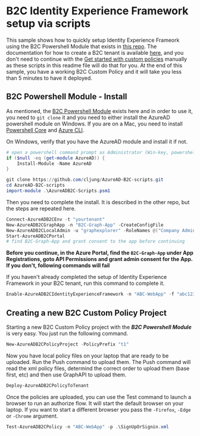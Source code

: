 # B2C Identity Experience Framework setup via scripts

This sample shows how to quickly setup Identity Experience Frameork using the B2C Powershell Module that exists in [this repo](https://github.com/cljung/AzureAD-B2C-scripts). The documentation for how to create a B2C tenant is available [here](https://docs.microsoft.com/en-us/azure/active-directory-b2c/tutorial-create-tenant), and you don't need to continue with the [Get started with custom policies](https://docs.microsoft.com/en-us/azure/active-directory-b2c/custom-policy-get-started?tabs=applications#custom-policy-starter-pack) manually as these scripts in this readme file will do that for you. At the end of this sample, you have a working B2C Custom Policy and it will take you less than 5 minutes to have it deployed.


## B2C Powershell Module - Install
As mentioned, the [B2C Powershell Module](https://github.com/cljung/AzureAD-B2C-scripts) exists here and in order to use it, you need to `git clone` it and you need to either install the AzureAD powershell module on Windows. If you are on a Mac, you need to install [Powershell Core](https://docs.microsoft.com/en-us/powershell/scripting/install/installing-powershell-core-on-macos?view=powershell-7) and [Azure CLI](https://docs.microsoft.com/en-us/cli/azure/install-azure-cli-macos). 

On Windows, verify that you have the AzureAD module and install it if not.
```powershell
# open a powershell command prompt as Administrator (Win-key, powershell, Run as Admin)
if ($null -eq (get-module AzureAD)) {
    Install-Module -Name AzureAD
}
```

```powershell
git clone https://github.com/cljung/AzureAD-B2C-scripts.git
cd AzureAD-B2C-scripts
import-module .\AzureADB2C-Scripts.psm1
```

Then you need to complete the install. It is described in the other repo, but the steps are repeated here.

```powershell
Connect-AzureADB2CEnv -t "yourtenant"
New-AzureADB2CGraphApp -n "B2C-Graph-App" -CreateConfigFile
New-AzureADB2CLocalAdmin -u "graphexplorer" -RoleNames @("Company Administrator")
Start-AzureADB2CPortal
# find B2C-Graph-App and grant consent to the app before continuing
```

**Before you continue, in the Azure Portal, find the `B2C-Graph-App` under App Registrations, goto API Permissions and grant admin consent for the App. If you don't, following commands will fail**

If you haven't already completed the setup of Identity Experience Framework in your B2C tenant, run this command to complete it.
```powershell
Enable-AzureADB2CIdentityExperienceFramework -n "ABC-WebApp" -f "abc123"
```

## Creating a new B2C Custom Policy Project

Starting a new B2C Custom Policy project with the ***B2C Powershell Module*** is very easy. You just run the following command.

```powershell
New-AzureADB2CPolicyProject -PolicyPrefix "t1"
```

Now you have local policy files on your laptop that are ready to be uploaded. Run the Push command to upload them. The Push command will read the xml policy files, determind the correct order to upload them (base first, etc) and then use GraphAPI to upload them.

```powershell
Deploy-AzureADB2CPolicyToTenant
```

Once the policies are uploaded, you can use the Test command to launch a browser to run an authorize flow. It will start the default browser on your laptop. If you want to start a different browser you pass the `-Firefox`, `-Edge` or `-Chrome` argument. 

```powershell
Test-AzureADB2CPolicy -n "ABC-WebApp" -p .\SignUpOrSignin.xml
```
